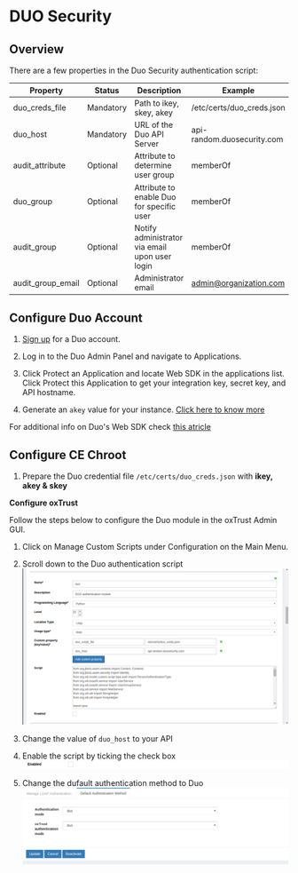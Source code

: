 # DUO Security
## Overview
There are a few properties in the Duo Security authentication script:

|	Property	|Status		|	Description	|	Example		|
|-----------------------|---------------|-----------------------|-----------------------|
|duo_creds_file		|Mandatory     |Path to ikey, skey, akey|/etc/certs/duo_creds.json|
|duo_host		|Mandatory    |URL of the Duo API Server|api-random.duosecurity.com|
|audit_attribute	|Optional|Attribute to determine user group|memberOf		|
|duo_group		|Optional|Attribute to enable Duo for specific user|memberOf	|
|audit_group		|Optional|Notify administrator via email upon user login|memberOf|
|audit_group_email	|Optional|Administrator email		| admin@organization.com|

## Configure Duo Account

1. [Sign up](https://duo.com/) for a Duo account.

2. Log in to the Duo Admin Panel and navigate to Applications.

3. Click Protect an Application and locate Web SDK in the applications list. Click Protect this Application to get your integration key, secret key, and API hostname.

4. Generate an `akey` value for your instance. [Click here to know more ](https://duo.com/docs/duoweb#1.-generate-an-akey)

For additional info on Duo's Web SDK check [this atricle](https://duo.com/docs/duoweb) 

## Configure CE Chroot
1. Prepare the Duo credential file `/etc/certs/duo_creds.json` with **ikey, akey & skey**

**Configure oxTrust**

Follow the steps below to configure the Duo module in the oxTrust Admin GUI.

1. Click on Manage Custom Scripts under Configuration on the Main Menu.

2. Scroll down to the Duo authentication script   
![duo-script](../img/admin-guide/multi-factor/duo-script.png)

3. Change the value of `duo_host` to your API    

4. Enable the script by ticking the check box    
![enable](../img/admin-guide/enable.png)

5. Change the dufault authentication method to Duo   
![duo](../img/admin-guide/multi-factor/duo.png)
